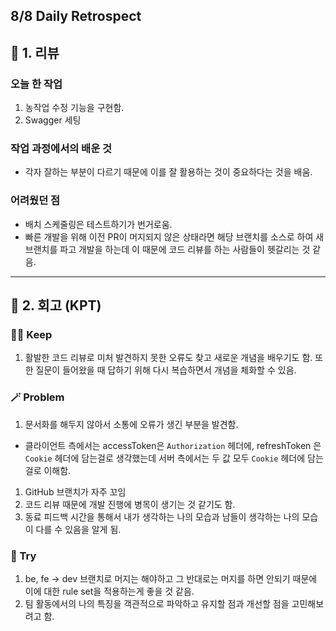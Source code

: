 ## 8/8 Daily Retrospect

## 📒 1. 리뷰

### 오늘 한 작업

1. 농작업 수정 기능을 구현함.
2. Swagger 세팅

### 작업 과정에서의 배운 것

- 각자 잘하는 부분이 다르기 때문에 이를 잘 활용하는 것이 중요하다는 것을 배움.

### 어려웠던 점

- 배치 스케줄링은 테스트하기가 번거로움.
- 빠른 개발을 위해 이전 PR이 머지되지 않은 상태라면 해당 브랜치를 소스로 하여 새 브랜치를 파고 개발을 하는데 이 때문에 코드 리뷰를 하는 사람들이 헷갈리는 것 같음.

---

## 📒 2. 회고 (KPT)

### 🤸‍♂️ Keep

1. 활발한 코드 리뷰로 미처 발견하지 못한 오류도 찾고 새로운 개념을 배우기도 함. 또한 질문이 들어왔을 때 답하기 위해 다시 복습하면서 개념을 체화할 수 있음.

### 🪄 Problem

1. 문서화를 해두지 않아서 소통에 오류가 생긴 부분을 발견함.
- 클라이언트 측에서는 accessToken은 `Authorization` 헤더에, refreshToken 은 `Cookie` 헤더에 담는걸로 생각했는데 서버 측에서는 두 값 모두 `Cookie` 헤더에 담는걸로 이해함.
1. GitHub 브랜치가 자주 꼬임
2. 코드 리뷰 때문에 개발 진행에 병목이 생기는 것 같기도 함.
3. 동료 피드백 시간을 통해서 내가 생각하는 나의 모습과 남들이 생각하는 나의 모습이 다를 수 있음을 알게 됨.

### 🎯 Try

1. be, fe → dev 브랜치로 머지는 해야하고 그 반대로는 머지를 하면 안되기 때문에 이에 대한 rule set을 적용하는게 좋을 것 같음.
2. 팀 활동에서의 나의 특징을 객관적으로 파악하고 유지할 점과 개선할 점을 고민해보려고 함.